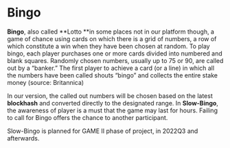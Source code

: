 # Bingo

**Bingo**, also called **Lotto **in some places not in our platform though, a game of chance using cards on which there is a grid of numbers, a row of which constitute a win when they have been chosen at random. To play bingo, each player purchases one or more cards divided into numbered and blank squares. Randomly chosen numbers, usually up to 75 or 90, are called out by a “banker.” The first player to achieve a card (or a line) in which all the numbers have been called shouts “bingo” and collects the entire stake money (source: Britannica)&#x20;

In our version, the called out numbers will be chosen based on the latest **blockhash** and converted directly to the designated range. In **Slow-Bingo**, the awareness of player is a must that the game may last for hours. Failing to call for Bingo offers the chance to another participant.

Slow-Bingo is planned for GAME II phase of project, in 2022Q3 and afterwards.
